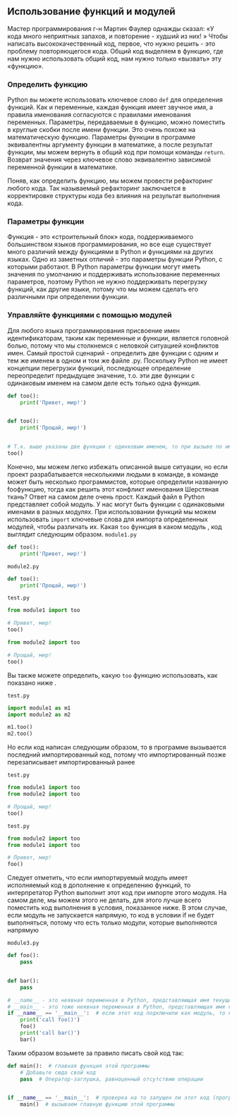 ## Использование функций и модулей

Мастер программирования г-н Мартин Фаулер однажды сказал: «У кода много неприятных запахов, и повторение - худший из 
них! » Чтобы написать высококачественный код, первое, что нужно решить - это проблему повторяющегося кода. Общий код 
выделяем в функцию, где нам нужно использовать общий код, нам нужно только «вызвать» эту «функцию».


### Определить функцию


 Python вы можете использовать ключевое слово ``def`` для определения функций. Как и переменные, каждая функция имеет 
 звучное имя, а правила именования согласуются с правилами именования переменных. Параметры, передаваемые в функцию,
 можно поместить в круглые скобки после имени функции. Это очень похоже на математическую функцию. Параметры 
 функции в программе эквивалентны аргументу функции в математике, а после результат функции, мы можем вернуть в 
 общий код при помощи команды ``return``. Возврат значения через ключевое слово эквивалентно зависимой переменной 
 функции в 
 математике.

Поняв, как определить функцию, мы можем провести рефакторинг любого кода. Так называемый рефакторинг заключается в 
корректировке структуры кода без влияния на результат выполнения кода. 

### Параметры функции

Функция - это «строительный блок» кода, поддерживаемого большинством языков программирования, но все еще существует 
много различий между функциями в Python и функциями на других языках. Одно из заметных отличий - это параметры 
функции Python, с которыми работают. В Python параметры функции могут иметь значения по умолчанию и поддерживать 
использование переменных параметров, поэтому Python не нужно поддерживать перегрузку функций, как другие языки, 
потому что мы можем сделать его различными при определении функции. 


### Управляйте функциями с помощью модулей

Для любого языка программирования присвоение имен идентификаторам, таким как переменные и функции, является 
головной болью, потому что мы столкнемся с неловкой ситуацией конфликтов имен. Самый простой сценарий - определить 
две функции с одним и тем же именем в одном и том же файле .py. Поскольку Python не имеет концепции перегрузки 
функций, последующее определение переопределит предыдущее значение, т.о. эти две функции с одинаковым 
именем на самом деле есть только одна функция.

```Python
def too():
    print('Привет, мир!')


def too():
    print('Прощай, мир!')


# Т.к. выше указаны две функции с одинковым именем, то при вызыве по имени идет обращение к последней по тексту.
too()
```

Конечно, мы можем легко избежать описанной выше ситуации, но если проект разрабатывается несколькими людьми в 
команде, в команде может быть несколько программистов, которые определили названную fooфункцию, тогда как решить 
этот конфликт именования Шерстяная ткань? Ответ на самом деле очень прост. Каждый файл в Python представляет собой 
модуль. У нас могут быть функции с одинаковыми именами в разных модулях. При использовании функций мы можем 
использовать ``import`` ключевые слова для импорта определенных модулей, чтобы различать их. Какая ``too`` функция в каком 
модуль , код выглядит следующим образом.
`module1.py`

```Python
def too():
    print('Привет, мир!')
```

`module2.py`

```Python
def too():
    print('Прощай, мир!')
```

`test.py`

```Python
from module1 import too

# Привет, мир!
too()

from module2 import too

# Прощай, мир!
too()
```

Вы также можете определить, какую ``too`` функцию использовать, как показано ниже .

`test.py`

```Python
import module1 as m1
import module2 as m2

m1.too()
m2.too()
```

Но если код написан следующим образом, то в программе вызывается последний импортированный код, потому что 
импортированный позже перезаписывает импортированный ранее

`test.py`

```Python
from module1 import too
from module2 import too

# Прощай, мир!
too()
```

`test.py`

```Python
from module2 import too
from module1 import too

# Привет, мир!
foo()
```

Следует отметить, что если импортируемый модуль имеет исполняемый код в дополнение к определению функций, то 
интерпретатор Python выполнит этот код при импорте этого модуля. На самом деле, мы можем этого не делать, для этого 
лучше всего поместить код выполнения в условия, показанное ниже. В этом случае, если модуль не запускается напрямую,
то код в условии if не будет выполняться, потому что есть только модули, которые выполняются напрямую

`module3.py`

```Python
def foo():
    pass


def bar():
    pass

# __name__ - это неявная переменная в Python, представляющая имя текущего модуля 
# __main__ - это тоже неявная переменная в Python, представляющая имя главного модуля выполняемого интерпретатором Python
if __name__ == '__main__':  # если этот код подключили как модуль, то код далее выполнятся не будет
    print('call foo()')
    foo()
    print('call bar()')
    bar()
```

Таким образом возьмете за правило писать свой код так:
```Python
def main():  # главная функция этой программы
    # Добавьте сюда свой код
    pass  # Оператор-заглушка, равноценный отсутствию операции


if __name__ == '__main__':  # проверка на то запущен ли этот код (программа)
    main()  # вызываем главную функцию этой программы
```
